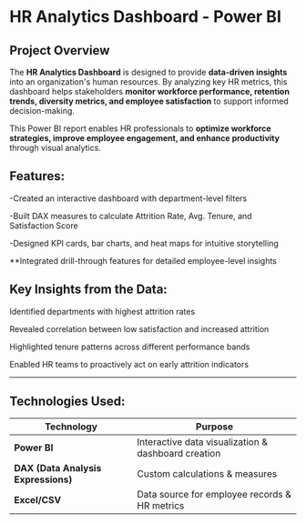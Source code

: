 # HR Analytics Dashboard - Power BI  

##  Project Overview  
The **HR Analytics Dashboard** is designed to provide **data-driven insights** into an organization's human resources. By analyzing key HR metrics, this dashboard helps stakeholders **monitor workforce performance, retention trends, diversity metrics, and employee satisfaction** to support informed decision-making.  

This Power BI report enables HR professionals to **optimize workforce strategies, improve employee engagement, and enhance productivity** through visual analytics.  
##  Features: 
-Created an interactive dashboard with department-level filters

-Built DAX measures to calculate Attrition Rate, Avg. Tenure, and Satisfaction Score

-Designed KPI cards, bar charts, and heat maps for intuitive storytelling

**Integrated drill-through features for detailed employee-level insights

## Key Insights from the Data:
Identified departments with highest attrition rates

Revealed correlation between low satisfaction and increased attrition

Highlighted tenure patterns across different performance bands

Enabled HR teams to proactively act on early attrition indicators

---

##  Technologies Used:
| Technology | Purpose |  
|------------|---------|  
| **Power BI** | Interactive data visualization & dashboard creation |  
| **DAX (Data Analysis Expressions)** | Custom calculations & measures |  
| **Excel/CSV** | Data source for employee records & HR metrics |  

